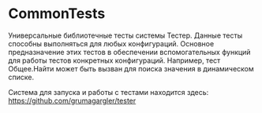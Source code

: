 # CommonTests
Универсальные библиотечные тесты системы Тестер.
Данные тесты способны выполняться для любых конфигураций.
Основное предназначение этих тестов в обеспечении вспомогательных функций для работы тестов конкретных конфигураций.
Например, тест Общее.Найти может быть вызван для поиска значения в динамическом списке.

Система для запуска и работы с тестами находится здесь: https://github.com/grumagargler/tester
